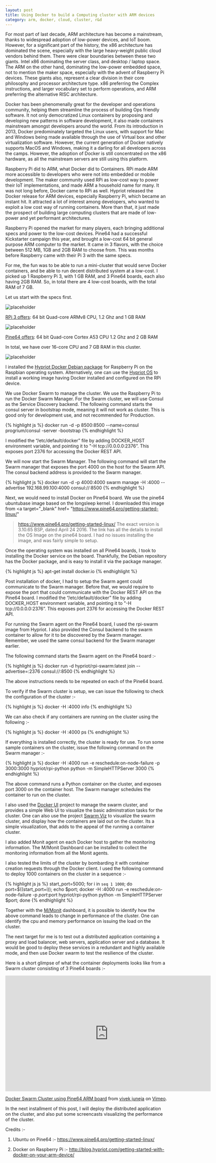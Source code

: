 ```yaml
---
layout: post
title: Using Docker to build a Computing cluster with ARM devices
category: arm, docker, cloud, cluster, r&d
---
```


For most part of last decade, ARM architecture has become a mainstream, thanks to widespread adoption of low-power devices, and IoT boom. However, for a significant part of the history, the x86 architecture has dominated the scene, especially with the large heavy-weight public cloud vendors behind them. There were clear boundaries between these two giants. Intel x86 dominating the server class, and desktop / laptop space. The ARM on the other hand, dominating the low-power embedded space, not to mention the maker space, especially with the advent of Raspberry Pi devices. These giants also, represent a clear division in their core philosophy and processor architecture type. x86 preferring the Complex instructions, and larger vocabulary set to perform operations, and ARM preferring the alternative RISC architecture. 

Docker has been phenomenally great for the developer and operations community, helping them streamline the process of building Ops friendly software. It not only democratized Linux containers by proposing and developing new patterns in software development, it also made containers mainstream amongst developers around the world. From its introduction in 2013, Docker predominately targeted the Linux users, with support for Mac and Windows being made available through the use of Virtual box and other virtualization software. However, the current generation of Docker natively supports MacOS and Windows, making it a darling for all developers across the camps. However, the adoption of Docker is still concentrated on the x86 hardware, as all the mainstream servers are still using this platform.

Raspberry Pi did to ARM, what Docker did to Containers. RPi made ARM more accessible to developers who were not into embedded or mobile development. The maker community used RPi as low-cost way to power their IoT implementations, and made ARM a household name for many. It was not long before, Docker came to RPi as well. Hypriot released the Docker release for ARM devices, especially Raspberry Pi, which became an instant hit. It attracted a lot of interest among developers, who wanted to exploit a low cost way of running containers. More than that, it just made the prospect of building large computing clusters that are made of low-power and yet performant architectures. 

Raspberry Pi opened the market for many players, each bringing additional specs and power to the low-cost devices. Pine64 had a successful Kickstarter campaign this year, and brought a low-cost 64 bit general purpose ARM computer to the market. It came in 3 flavors, with the choice between 512 MB, 1GB and 2GB RAM to choose from. This was months before Raspberry came with their Pi 3 with the same specs.

For me, the fun was to be able to run a mini-cluster that would serve Docker containers, and be able to run decent distributed system at a low-cost. I picked up 1 Raspberry Pi 3, with 1 GB RAM, and 3 Pine64 boards, each also having 2GB RAM. So, in total there are 4 low-cost boards, with the total RAM of 7 GB. 

Let us start with the specs first. 

![placeholder](https://www.raspberrypi.org/magpi/wp-content/uploads/2016/02/IMG_40901.jpg
 "Raspberry Pi")

<a target="_blank" href="https://www.raspberrypi.org/products/raspberry-pi-3-model-b/">RPi 3 offers</a>: 64 bit Quad-core ARMv8 CPU, 1.2 Ghz and 1 GB RAM

![placeholder](http://static.techspot.com/images2/news/ts3_thumbs/2015/12/2015-12-09-ts3_thumbs-9bb.jpg
 "Pine64")


<a target="_blank" href="https://www.pine64.com/faq-pine-64#toggle-id-4">Pine64 offers</a>: 64 bit Quad-core Cortex A53 CPU 1.2 Ghz and 2 GB RAM

In total, we have over 16-core CPU and 7 GB RAM in this cluster. 

![placeholder](https://dl.dropboxusercontent.com/s/xanyjw303p68r55/ARMCluster-Page11.jpeg?dl=0
 "cluster config")

I installed the <a target="_blank" href="http://blog.hypriot.com/downloads/">Hypriot Docker Debian package</a> for Raspberry Pi on the Raspbian operating system. Alternatively, one can use the <a target="_blank" href="http://blog.hypriot.com/getting-started-with-docker-on-your-arm-device/">Hypriot OS</a> to install a working image having Docker installed and configured on the RPi device. 

We use Docker Swarm to manage the cluster. We use the Raspberry Pi to run the Docker Swarm Manager. For the Swarm cluster, we will use Consul as the Service Discovery backend. The following command starts the consul server in bootstrap mode, meaning it will not work as cluster. This is good only for development use, and not recommended for Production. 

{% highlight js %}
docker run -d -p 8500:8500 --name=consul progrium/consul -server -bootstrap
{% endhighlight %}

I modified the “/etc/default/docker” file by adding DOCKER_HOST environment variable, and pointing it to "-H tcp://0.0.0.0:2376”. This exposes port 2376 for accessing the Docker REST API. 

We will now start the Swarm Manager. The following command will start the Swarm manager that exposes the port 4000 on the host for the Swarm API. The consul backend address is provided to the Swarm manager. 

{% highlight js %}
docker run -d -p 4000:4000 swarm manage -H :4000 --advertise 192.168.99.100:4000 consul://<consul-host-ip>:8500
{% endhighlight %}

Next, we would need to install Docker on Pine64 board. We use the pine64 ubuntubase image based on the longsleep kernel. I downloaded this image from <a target="_blank" href=
"https://www.pine64.pro/getting-started-linux/"
>https://www.pine64.pro/getting-started-linux/</a> The exact version is 3.10.65 BSP, dated April 24 2016. The link has all the details to install the OS Image on the pine64 board. I had no issues installing the image, and was fairly simple to setup.

Once the operating system was installed on all Pine64 boards, I took to installing the Docker service on the board. Thankfully, the Debian repository has the Docker package, and is easy to install it via the package manager.

{% highlight js %}
apt-get install docker.io
{% endhighlight %}

Post installation of docker, I had to setup the Swarm agent could communicate to the Swarm manager. Before that, we would require to expose the port that could communicate with the Docker REST API on the Pine64 board. I modified the “/etc/default/docker” file by adding DOCKER_HOST environment variable, and pointing it to "-H tcp://0.0.0.0:2376”. This exposes port 2376 for accessing the Docker REST API. 

For running the Swarm agent on the Pine64 board, I used the rpi-swarm image from Hypriot. I also provided the Consul backend to the swarm container to allow for it to be discovered by the Swarm manager. Remember, we used the same consul backend for the Swarm manager earlier. 

The following command starts the Swarm agent on the Pine64 board :-

{% highlight js %}
docker run -d hypriot/rpi-swarm:latest join --advertise=<pine64-host-ip>:2376 consul://<consul-host-ip>:8500
{% endhighlight %}

The above instructions needs to be repeated on each of the Pine64 board. 

To verify if the Swarm cluster is setup, we can issue the following to check the configuration of the cluster :-

{% highlight js %}
docker -H :4000 info
{% endhighlight %}

We can also check if any containers are running on the cluster using the following :-

{% highlight js %}
docker -H :4000 ps
{% endhighlight %}

If everything is installed correctly, the cluster is ready for use. To run some sample containers on the cluster, issue the following command on the Swarm manager :-

{% highlight js %}
docker -H :4000 run -e reschedule:on-node-failure -p 3000:3000 hypriot/rpi-python python -m SimpleHTTPServer 3000
{% endhighlight %}


The above command runs a Python container on the cluster, and exposes port 3000 on the container host. The Swarm manager schedules the container to run on the cluster. 

I also used the <a target="_blank" href="https://github.com/kevana/ui-for-docker">Docker UI</a> project to manage the swarm cluster, and provides a simple Web UI to visualize the basic adminstration tasks for the cluster. One can also use the project <a target="_blank" href="https://github.com/bfirsh/swarm-viz">Swarm Viz</a> to visualize the swarm cluster, and display how the containers are laid out on the cluster. Its a simple visualization, that adds to the appeal of the running a container cluster. 


I also added Monit agent on each Docker host to gather the monitoring information. The M/Monit Dashboard can be installed to collect the monitoring information from all the Monit agents. 

I also tested the limits of the cluster by bombarding it with container creation requests through the Docker client. I used the following command to deploy 1000 containers on the cluster in a sequence :-

{% highlight js js %}
start_port=5000; for i in `seq 1 1000`; do port=$((start_port+i)); echo $port; docker -H :4000 run -e reschedule:on-node-failure -p $port:$port hypriot/rpi-python python -m SimpleHTTPServer $port; done
{% endhighlight %}


Together with the <a target="_blank" href="https://mmonit.com/">M/Monit</a> dashboard, it is possible to identify how the above command leads to change in performance of the cluster. One can identify the cpu and memory performance on issuing the load on the cluster. 

The next target for me is to test out a distributed application containing a proxy and load balancer, web servers, application server and a database. It would be good to deploy these services in a redundant and highly available mode, and then use Docker swarm to test the resilience of the cluster. 

Here is a short glimpse of what the container deployments looks like from a Swarm cluster consisting of 3 Pine64 boards :-

<iframe src="https://player.vimeo.com/video/180607383" width="640" height="360" frameborder="0" webkitallowfullscreen mozallowfullscreen allowfullscreen></iframe> <p><a target="_blank" href="https://vimeo.com/180607383">Docker Swarm Cluster using Pine64 ARM board</a> from <a target="_blank" href="https://vimeo.com/user4434842">vivek juneja</a> on <a target="_blank" href="https://vimeo.com">Vimeo</a>.</p>

In the next installment of this post, I will deploy the distributed application on the cluster, and also put some screencasts visualizing the performance of the cluster. 

Credits :-

1. Ubuntu on Pine64 :- <a target="_blank" href="https://www.pine64.pro/getting-started-linux/">https://www.pine64.pro/getting-started-linux/</a>

2. Docker on Raspberry Pi :- <a target="_blank" href="http://blog.hypriot.com/getting-started-with-docker-on-your-arm-device/">http://blog.hypriot.com/getting-started-with-docker-on-your-arm-device/</a>

